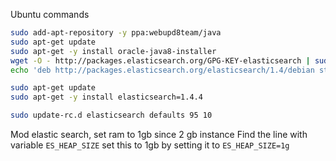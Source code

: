 

Ubuntu commands
```bash
sudo add-apt-repository -y ppa:webupd8team/java
sudo apt-get update
sudo apt-get -y install oracle-java8-installer
wget -O - http://packages.elasticsearch.org/GPG-KEY-elasticsearch | sudo apt-key add -
echo 'deb http://packages.elasticsearch.org/elasticsearch/1.4/debian stable main' | sudo tee /etc/apt/sources.list.d/elasticsearch.list

sudo apt-get update
sudo apt-get -y install elasticsearch=1.4.4

sudo update-rc.d elasticsearch defaults 95 10
```

Mod elastic search, set ram to 1gb since 2 gb instance
Find the line with variable `ES_HEAP_SIZE`
set this to 1gb by setting it to 
`ES_HEAP_SIZE=1g`